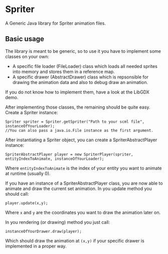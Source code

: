 Spriter
=======

A Generic Java library for Spriter animation files.



Basic usage
--------------------------
The library is meant to be generic, so to use it you have to implement some classes on your own:
*   A specific file loader (FileLoader) class which loads all needed sprites into memory and stores them in a reference map.
*   A specific drawer (AbstractDrawer) class which is repsonsible for drawing the animation data and also to debug draw an animation.

If you do not know how to implement them, have a look at the LibGDX demo.

After implementing those classes, the remaining should be quite easy.
Create a Spriter instance:
```
Spriter spriter = Spriter.getSpriter("Path to your scml file", instanceOfYourLoader);
//You can also pass a java.io.File instance as the first argument.
```

After instantiating a Spriter object, you can create a SpriterAbstractPlayer instance:
```
SpriterAbstractPlayer player = new SpriterPlayer(spriter, entityIndexToAnimate, instanceOfYourLoader);
```
Where `entityIndexToAnimate` is the index of your entity you want to animate at runtime (usually 0).

If you have an instance of a SpriterAbstractPlayer class, you are now able to animate and draw the current set animation.
In you update method you should call:
```
player.update(x,y);
```
Where `x` and `y` are the coordinates you want to draw the animation later on.

In you rendering (or drawing) method you just call:
```
instanceOfYourDrawer.draw(player);
```
Which should draw the animation at `(x,y)` if your specific drawer is implemented in a proper way.
